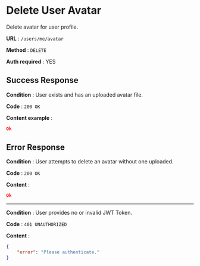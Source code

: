 # Delete User Avatar

Delete avatar for user profile.

**URL** : `/users/me/avatar`

**Method** : `DELETE`

**Auth required** : YES

## Success Response

**Condition** : User exists and has an uploaded avatar file.

**Code** : `200 OK`

**Content example** : 

```json
Ok
```

## Error Response
**Condition** : User attempts to delete an avatar without one uploaded.

**Code** : `200 OK`

**Content** :

```json
Ok
```

-----

**Condition** : User provides no or invalid JWT Token.

**Code** : `401 UNAUTHORIZED`

**Content** :

```json
{
    "error": "Please authenticate."
}
```